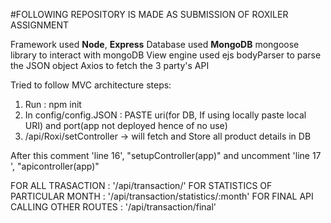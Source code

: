 #FOLLOWING REPOSITORY IS MADE AS SUBMISSION OF ROXILER ASSIGNMENT

Framework used **Node**, **Express**
Database used **MongoDB**
mongoose library to interact with mongoDB
View engine used ejs
bodyParser to parse the JSON object
Axios to fetch the 3 party's API

Tried to follow MVC architecture
steps: 
1) Run : npm init
2) In config/config.JSON : PASTE uri(for DB, If using locally paste local URI) and port(app not deployed hence of no use)
3)  /api/Roxi/setController   -> will fetch and Store all product details in DB

After this comment 'line 16', "setupController(app)"
and uncomment 'line 17 ', "apicontroller(app)"



FOR ALL TRASACTION    :    '/api/transaction/'
FOR STATISTICS OF PARTICULAR MONTH :   '/api/transaction/statistics/:month'
FOR FINAL API CALLING OTHER ROUTES :     '/api/transaction/final'

